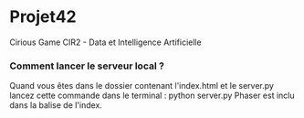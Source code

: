 # Projet42
Cirious Game CIR2 - Data et Intelligence Artificielle

### Comment lancer le serveur local ?
Quand vous êtes dans le dossier contenant l'index.html et le server.py lancez cette commande dans le terminal : python server.py
Phaser est inclu dans la balise <head> de l'index.
